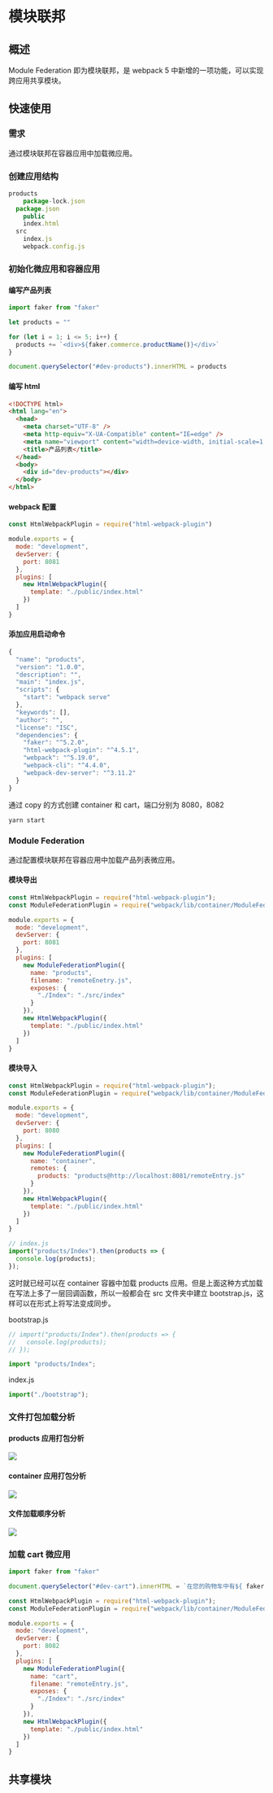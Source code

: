 # 模块联邦

## 概述

Module Federation 即为模块联邦，是 webpack 5 中新增的一项功能，可以实现跨应用共享模块。

## 快速使用

### 需求

通过模块联邦在容器应用中加载微应用。

### 创建应用结构

```js
products
	package-lock.json
  package.json
	public
  	index.html 
  src
  	index.js
	webpack.config.js
```

### 初始化微应用和容器应用

#### 编写产品列表

```js
import faker from "faker"

let products = ""

for (let i = 1; i <= 5; i++) {
  products += `<div>${faker.commerce.productName()}</div>`
}

document.querySelector("#dev-products").innerHTML = products
```

#### 编写 html

```html
<!DOCTYPE html>
<html lang="en">
  <head>
    <meta charset="UTF-8" />
    <meta http-equiv="X-UA-Compatible" content="IE=edge" />
    <meta name="viewport" content="width=device-width, initial-scale=1.0" />
    <title>产品列表</title>
  </head>
  <body>
    <div id="dev-products"></div>
  </body>
</html>
```

#### webpack 配置

```js
const HtmlWebpackPlugin = require("html-webpack-plugin")

module.exports = {
  mode: "development",
  devServer: {
    port: 8081
  },
  plugins: [
    new HtmlWebpackPlugin({
      template: "./public/index.html"
    })
  ]
}
```

#### 添加应用启动命令

```js
{
  "name": "products",
  "version": "1.0.0",
  "description": "",
  "main": "index.js",
  "scripts": {
    "start": "webpack serve"
  },
  "keywords": [],
  "author": "",
  "license": "ISC",
  "dependencies": {
    "faker": "^5.2.0",
    "html-webpack-plugin": "^4.5.1",
    "webpack": "^5.19.0",
    "webpack-cli": "^4.4.0",
    "webpack-dev-server": "^3.11.2"
  }
}
```

通过 copy 的方式创建 container 和 cart，端口分别为 8080，8082

```js
yarn start
```

### Module Federation

通过配置模块联邦在容器应用中加载产品列表微应用。

#### 模块导出

```js
const HtmlWebpackPlugin = require("html-webpack-plugin");
const ModuleFederationPlugin = require("webpack/lib/container/ModuleFederationPlugin");

module.exports = {
  mode: "development",
  devServer: {
    port: 8081
  },
  plugins: [
    new ModuleFederationPlugin({
      name: "products",
      filename: "remoteEnetry.js",
      exposes: {
        "./Index": "./src/index"
      }
    }),
    new HtmlWebpackPlugin({
      template: "./public/index.html"
    })
  ]
}
```

#### 模块导入

```js
const HtmlWebpackPlugin = require("html-webpack-plugin");
const ModuleFederationPlugin = require("webpack/lib/container/ModuleFederationPlugin");

module.exports = {
  mode: "development",
  devServer: {
    port: 8080
  },
  plugins: [
    new ModuleFederationPlugin({
      name: "container",
      remotes: {
        products: "products@http://localhost:8081/remoteEntry.js"
      }
    }),
    new HtmlWebpackPlugin({
      template: "./public/index.html"
    })
  ]
}
```

```js
// index.js
import("products/Index").then(products => {
  console.log(products);
});
```

这时就已经可以在 container 容器中加载 products 应用。但是上面这种方式加载在写法上多了一层回调函数，所以一般都会在 src 文件夹中建立 bootstrap.js，这样可以在形式上将写法变成同步。

bootstrap.js

```js
// import("products/Index").then(products => {
//   console.log(products);
// });

import "products/Index";
```

index.js

```js
import("./bootstrap");
```

### 文件打包加载分析

#### products 应用打包分析

<img src="./images/1.png" />

#### container 应用打包分析

<img src="./images/2.png" />

#### 文件加载顺序分析

<img src="./images/3.png" />

### 加载 cart 微应用

```js
import faker from "faker"

document.querySelector("#dev-cart").innerHTML = `在您的购物车中有${ faker.random.number() }件商品`
```

```js
const HtmlWebpackPlugin = require("html-webpack-plugin");
const ModuleFederationPlugin = require("webpack/lib/container/ModuleFederationPlugin");

module.exports = {
  mode: "development",
  devServer: {
    port: 8082
  },
  plugins: [
    new ModuleFederationPlugin({
      name: "cart",
      filename: "remoteEntry.js",
      exposes: {
        "./Index": "./src/index"
      }
    }),
    new HtmlWebpackPlugin({
      template: "./public/index.html"
    })
  ]
}
```



## 共享模块

